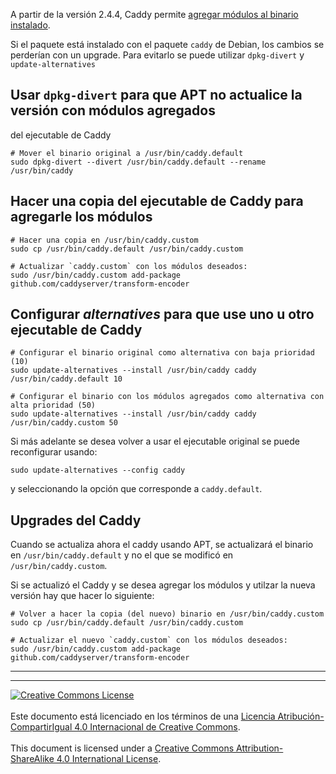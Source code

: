 A partir de la versión 2.4.4, Caddy permite [agregar módulos al binario
instalado](https://caddyserver.com/docs/command-line#caddy-add-package).

Si el paquete está instalado con el paquete `caddy` de Debian, los cambios se 
perderían con un upgrade. Para evitarlo se puede utilizar `dpkg-divert` y
`update-alternatives`

## Usar `dpkg-divert` para que APT no actualice la versión con módulos agregados
del ejecutable de Caddy

```
# Mover el binario original a /usr/bin/caddy.default
sudo dpkg-divert --divert /usr/bin/caddy.default --rename /usr/bin/caddy
```

## Hacer una copia del ejecutable de Caddy para agregarle los módulos

```
# Hacer una copia en /usr/bin/caddy.custom
sudo cp /usr/bin/caddy.default /usr/bin/caddy.custom

# Actualizar `caddy.custom` con los módulos deseados:
sudo /usr/bin/caddy.custom add-package github.com/caddyserver/transform-encoder
```

## Configurar _alternatives_ para que use uno u otro ejecutable de Caddy

```
# Configurar el binario original como alternativa con baja prioridad (10)
sudo update-alternatives --install /usr/bin/caddy caddy /usr/bin/caddy.default 10

# Configurar el binario con los módulos agregados como alternativa con alta prioridad (50)
sudo update-alternatives --install /usr/bin/caddy caddy /usr/bin/caddy.custom 50
```

Si más adelante se desea volver a usar el ejecutable original se puede
reconfigurar usando:
```
sudo update-alternatives --config caddy
```
y seleccionando la opción que corresponde a `caddy.default`.

## Upgrades del Caddy

Cuando se actualiza ahora el caddy usando APT, se actualizará el binario
en `/usr/bin/caddy.default` y no el que se modificó en `/usr/bin/caddy.custom`.

Si se actualizó el Caddy y se desea agregar los módulos y utilzar la nueva
versión hay que hacer lo siguiente:
```
# Volver a hacer la copia (del nuevo) binario en /usr/bin/caddy.custom
sudo cp /usr/bin/caddy.default /usr/bin/caddy.custom

# Actualizar el nuevo `caddy.custom` con los módulos deseados:
sudo /usr/bin/caddy.custom add-package github.com/caddyserver/transform-encoder
```
___
<!-- LICENSE -->
___
<a rel="licencia" href="https://creativecommons.org/licenses/by-sa/4.0/deed.es">
<img alt="Creative Commons License" style="border-width:0"
src="https://i.creativecommons.org/l/by-sa/4.0/88x31.png" /></a>
<br /><br />
Este documento está licenciado en los términos de una <a rel="licencia"
href="https://creativecommons.org/licenses/by-sa/4.0/deed.es">
Licencia Atribución-CompartirIgual 4.0 Internacional de Creative Commons</a>.
<br /><br />
This document is licensed under a <a rel="license" 
href="https://creativecommons.org/licenses/by-sa/4.0/deed.en">
Creative Commons Attribution-ShareAlike 4.0 International License</a>.
<!-- END --> 

